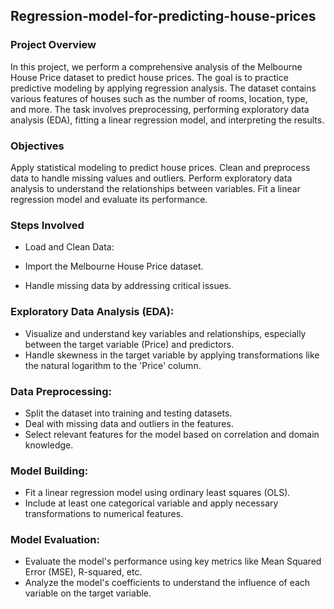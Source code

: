 ## Regression-model-for-predicting-house-prices
### Project Overview
In this project, we perform a comprehensive analysis of the Melbourne House Price dataset to predict house prices. The goal is to practice predictive modeling by applying regression analysis. The dataset contains various features of houses such as the number of rooms, location, type, and more. The task involves preprocessing, performing exploratory data analysis (EDA), fitting a linear regression model, and interpreting the results.

### Objectives
Apply statistical modeling to predict house prices.
Clean and preprocess data to handle missing values and outliers.
Perform exploratory data analysis to understand the relationships between variables.
Fit a linear regression model and evaluate its performance.
### Steps Involved
- Load and Clean Data:

- Import the Melbourne House Price dataset.
- Handle missing data by addressing critical issues.
### Exploratory Data Analysis (EDA):

- Visualize and understand key variables and relationships, especially between the target variable (Price) and predictors.
- Handle skewness in the target variable by applying transformations like the natural logarithm to the 'Price' column.
### Data Preprocessing:

- Split the dataset into training and testing datasets.
- Deal with missing data and outliers in the features.
- Select relevant features for the model based on correlation and domain knowledge.
### Model Building:

- Fit a linear regression model using ordinary least squares (OLS).
- Include at least one categorical variable and apply necessary transformations to numerical features.
### Model Evaluation:

- Evaluate the model's performance using key metrics like Mean Squared Error (MSE), R-squared, etc.
- Analyze the model's coefficients to understand the influence of each variable on the target variable.

